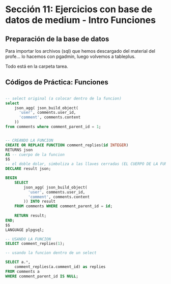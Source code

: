 # Sección 11: Ejercicios con base de datos de medium - Intro Funciones

## Preparación de la base de datos

Para importar los archivos (sql) que hemos descargado del material del profe... lo hacemos con pgadmin, luego volvemos a tableplus.

Todo está en la carpeta tarea.

## Códigos de Práctica: Funciones

```SQL

-- select original (a colocar dentro de la funcion)
select 
	json_agg( json_build_object(
	  'user', comments.user_id,
	  'comment', comments.content
	))
from comments where comment_parent_id = 1;


-- CREANDO LA FUNCION
CREATE OR REPLACE FUNCTION comment_replies(id INTEGER)
RETURNS json
AS -- cuerpo de la funcion
$$
-- el doble dolar, simboliza a las llaves cerradas (EL CUERPO DE LA FUNCION)
DECLARE result json;

BEGIN
	SELECT 
		json_agg( json_build_object(
		  'user', comments.user_id,
		  'comment', comments.content
		)) INTO result
	FROM comments WHERE comment_parent_id = id;
	
	RETURN result;
END;
$$
LANGUAGE plpgsql;

-- USANDO LA FUNCION
SELECT comment_replies(1);

-- usando la funcion dentro de un select

SELECT a.*,
	comment_replies(a.comment_id) as replies
FROM comments a
WHERE comment_parent_id IS NULL;

```